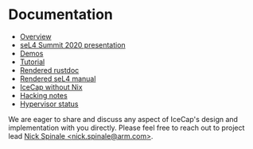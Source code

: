 # Documentation

- [Overview](../#IceCap)
- [seL4 Summit 2020 presentation](https://nickspinale.com/talks/sel4-summit-2020.html)
- [Demos](../demos)
- [Tutorial](../examples)
- [Rendered rustdoc](https://arm-research.gitlab.io/security/icecap/icecap/rustdoc/)
- [Rendered seL4 manual](https://arm-research.gitlab.io/security/icecap/icecap/sel4-manual.pdf)
- [IceCap without Nix](./icecap-without-nix.md)
- [Hacking notes](./hacking.md)
- [Hypervisor status](./hypervisor-status.md)

We are eager to share and discuss any aspect of IceCap's design and
implementation with you directly. Please feel free to reach out to project lead
[Nick Spinale &lt;nick.spinale@arm.com&gt;](mailto:nick.spinale@arm.com).
